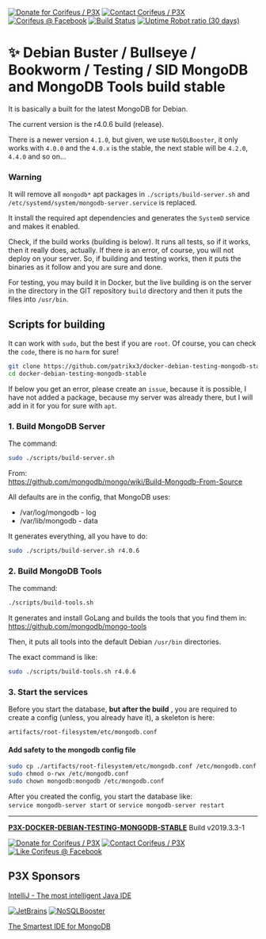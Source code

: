 [//]: #@corifeus-header

 

[![Donate for Corifeus / P3X](https://img.shields.io/badge/Donate-Corifeus-003087.svg)](https://paypal.me/patrikx3) [![Contact Corifeus / P3X](https://img.shields.io/badge/Contact-P3X-ff9900.svg)](https://www.patrikx3.com/en/front/contact) [![Corifeus @ Facebook](https://img.shields.io/badge/Facebook-Corifeus-3b5998.svg)](https://www.facebook.com/corifeus.software)   [![Build Status](https://travis-ci.com/patrikx3/docker-debian-testing-mongodb-stable.svg?branch=master)](https://travis-ci.com/patrikx3/docker-debian-testing-mongodb-stable) [![Uptime Robot ratio (30 days)](https://img.shields.io/uptimerobot/ratio/m780749701-41bcade28c1ea8154eda7cca.svg)](https://uptimerobot.patrikx3.com/)

# ✨ Debian Buster / Bullseye / Bookworm / Testing / SID MongoDB and MongoDB Tools build stable 

 
                        
[//]: #@corifeus-header:end

It is basically a built for the latest MongoDB for Debian.

The current version is the r4.0.6 build (release).

There is a newer version `4.1.0`, but given, we use `NoSQLBooster`, it only works with `4.0.0` and the `4.0.x` is the stable, the next stable will be `4.2.0`, `4.4.0` and so on...

### Warning

It will remove all ```mongodb*``` apt packages in ```./scripts/build-server.sh``` and ```/etc/systemd/system/mongodb-server.service``` is replaced.  

It install the required apt dependencies and generates the ```SystemD``` service and makes it enabled.  
  
Check, if the build works (building is below). It runs all tests, so if it works, then it really does, actually. If there is an error, of course, you will not deploy on your server. So, if building and testing works, then it puts the binaries as it follow and you are sure and done. 
  
For testing, you may build it in Docker, but the live building is on the server in the directory in the GIT repository ```build``` directory and then it puts the files into ```/usr/bin```.  

## Scripts for building

It can work with `sudo`, but the best if you are ```root```. Of course, you can check the ```code```, there is no ```harm``` for sure!

```bash
git clone https://github.com/patrikx3/docker-debian-testing-mongodb-stable
cd docker-debian-testing-mongodb-stable
```

If below you get an error, please create an ```issue```, because it is possible, I have not added a package, because my server was already there, but I will add in it for you for sure with ```apt```.  

### 1. Build MongoDB Server

The command:
```bash
sudo ./scripts/build-server.sh
```

From:  
https://github.com/mongodb/mongo/wiki/Build-Mongodb-From-Source

All defaults are in the config, that MongoDB uses:  
* /var/log/mongodb - log
* /var/lib/mongodb - data

It generates everything, all you have to do:

```bash
sudo ./scripts/build-server.sh r4.0.6
```

### 2. Build MongoDB Tools

The command:
```bash
./scripts/build-tools.sh
```

It generates and install GoLang and builds the tools that you find them in:    
https://github.com/mongodb/mongo-tools

Then, it puts all tools into the default Debian ```/usr/bin``` directories.

The exact command is like:
```bash
sudo ./scripts/build-tools.sh r4.0.6
```

### 3. Start the services

Before you start the database, **but after the build** , you are required to create a config (unless, you already have it), a skeleton is here:  
```text
artifacts/root-filesystem/etc/mongodb.conf
```


#### Add safety to the mongodb config file

```bash
sudo cp ./artifacts/root-filesystem/etc/mongodb.conf /etc/mongodb.conf
sudo chmod o-rwx /etc/mongodb.conf
sudo chown mongodb:mongodb /etc/mongodb.conf
```

After you created the config, you start the database like:  
```service mongodb-server start``` or ```service mongodb-server restart```



<!---

### 3. Sometimes check the kernel


The command:
```bash
./scripts/check-kernel.sh
```

It the kernel have changed, it better to re-build the server and the tools.

Right now the stable MongoDB 4.0.0 doesn't show the kernel version anymore

# Add user

```bash
cp ./artifacts/root-filesystem/etc/systemd/system/mongodb-server.service /etc/systemd/system/mongodb.service
cp ./artifacts/root-filesystem/etc/mongodb.conf /etc/mongodb.conf
sudo useradd mongodb -d /var/lib/mongodb -s /bin/false || true
sudo -u mongodb mkdir -p /var/lib/mongodb
sudo chmod o-rwx -R /var/lib/mongodb
systemctl daemon-reload
systemctl enable mongodb-server
service mongodb-server start
```

--->

[//]: #@corifeus-footer

---

[**P3X-DOCKER-DEBIAN-TESTING-MONGODB-STABLE**](https://pages.corifeus.com/docker-debian-testing-mongodb-stable) Build v2019.3.3-1 

[![Donate for Corifeus / P3X](https://img.shields.io/badge/Donate-Corifeus-003087.svg)](https://www.paypal.com/cgi-bin/webscr?cmd=_s-xclick&hosted_button_id=QZVM4V6HVZJW6)  [![Contact Corifeus / P3X](https://img.shields.io/badge/Contact-P3X-ff9900.svg)](https://www.patrikx3.com/en/front/contact) [![Like Corifeus @ Facebook](https://img.shields.io/badge/LIKE-Corifeus-3b5998.svg)](https://www.facebook.com/corifeus.software) 


## P3X Sponsors

[IntelliJ - The most intelligent Java IDE](https://www.jetbrains.com/?from=patrikx3)
  
[![JetBrains](https://cdn.corifeus.com/assets/svg/jetbrains-logo.svg)](https://www.jetbrains.com/?from=patrikx3) [![NoSQLBooster](https://cdn.corifeus.com/assets/png/nosqlbooster-70x70.png)](https://www.nosqlbooster.com/)

[The Smartest IDE for MongoDB](https://www.nosqlbooster.com)
  
  
 

[//]: #@corifeus-footer:end
